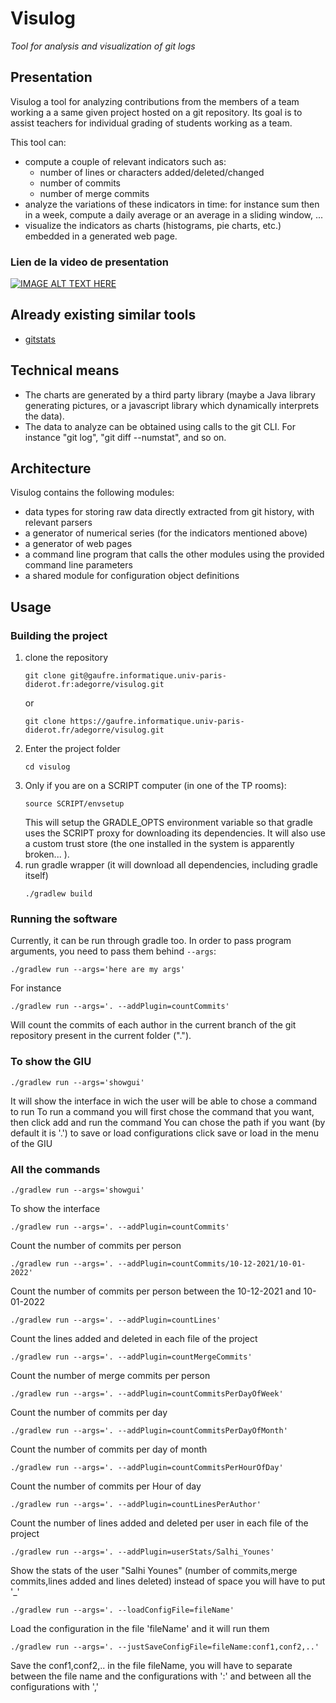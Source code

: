 # Visulog

*Tool for analysis and visualization of git logs*

## Presentation

Visulog a tool for analyzing contributions from the members of a team working a a same given project hosted on a git repository. Its goal is to assist teachers for individual grading of students working as a team.

This tool can:

- compute a couple of relevant indicators such as:
  - number of lines or characters added/deleted/changed
  - number of commits
  - number of merge commits
- analyze the variations of these indicators in time: for instance sum then in a week, compute a daily average or an average in a sliding window, ...
- visualize the indicators as charts (histograms, pie charts, etc.) embedded in a generated web page.

### Lien de la video de presentation

[![IMAGE ALT TEXT HERE](https://img.youtube.com/vi/g3y8AT_ikr0/0.jpg)](https://www.youtube.com/watch?v=g3y8AT_ikr0)

## Already existing similar tools

- [gitstats](https://pypi.org/project/gitstats/) 

## Technical means

- The charts are generated by a third party library (maybe a Java library generating pictures, or a javascript library which dynamically interprets the data).
- The data to analyze can be obtained using calls to the git CLI. For instance "git log", "git diff --numstat", and so on.

## Architecture

Visulog contains the following modules:

- data types for storing raw data directly extracted from git history, with relevant parsers
- a generator of numerical series (for the indicators mentioned above)
- a generator of web pages
- a command line program that calls the other modules using the provided command line parameters
- a shared module for configuration object definitions

## Usage

### Building the project

1. clone the repository
    ```
    git clone git@gaufre.informatique.univ-paris-diderot.fr:adegorre/visulog.git
    ```
   or
    ```
    git clone https://gaufre.informatique.univ-paris-diderot.fr/adegorre/visulog.git
    ```
2. Enter the project folder
    ```
    cd visulog
    ```
3. Only if you are on a SCRIPT computer (in one of the TP rooms):
    ```
    source SCRIPT/envsetup
    ```
    This will setup the GRADLE_OPTS environment variable so that gradle uses the SCRIPT proxy for downloading its dependencies. It will also use a custom trust store (the one installed in the system is apparently broken... ).
4. run gradle wrapper (it will download all dependencies, including gradle itself)
    ```
    ./gradlew build
    ```
### Running the software

Currently, it can be run through gradle too. In order to pass program arguments, you need to pass them behind `--args`:
```
./gradlew run --args='here are my args'
```

For instance

```
./gradlew run --args='. --addPlugin=countCommits'
```

Will count the commits of each author in the current branch of the git repository present in the current folder (".").
### To show the GIU
```
./gradlew run --args='showgui'
```
It will show the interface in wich the user will be able to chose a command to run
To run a command you will first chose the command that you want, then click add and run the command
You can chose the path if you want (by default it is '.')
to save or load configurations click save or load in the menu of the GIU
### All the commands
```
./gradlew run --args='showgui'
```
To show the interface
```
./gradlew run --args='. --addPlugin=countCommits'
```
Count the number of commits per person
```
./gradlew run --args='. --addPlugin=countCommits/10-12-2021/10-01-2022'
```
Count the number of commits per person between the 10-12-2021 and 10-01-2022
```
./gradlew run --args='. --addPlugin=countLines'
```
Count the lines added and deleted in each file of the project
```
./gradlew run --args='. --addPlugin=countMergeCommits'
```
Count the number of merge commits per person
```
./gradlew run --args='. --addPlugin=countCommitsPerDayOfWeek'
```
Count the number of commits per day 
```
./gradlew run --args='. --addPlugin=countCommitsPerDayOfMonth'
```
Count the number of commits per day of month
```
./gradlew run --args='. --addPlugin=countCommitsPerHourOfDay'
```
Count the number of commits per Hour of day
```
./gradlew run --args='. --addPlugin=countLinesPerAuthor'
```
Count the number of lines added and deleted per user in each file of the project
```
./gradlew run --args='. --addPlugin=userStats/Salhi_Younes'
```
Show the stats of the user "Salhi Younes" (number of commits,merge commits,lines added and lines deleted) instead of space you will have to put '_'
```
./gradlew run --args='. --loadConfigFile=fileName'
```
Load the configuration in the file 'fileName' and it will run them
```
./gradlew run --args='. --justSaveConfigFile=fileName:conf1,conf2,..'
```
Save the conf1,conf2,.. in the file fileName, you will have to separate between the file name and the configurations with ':' and between all the configurations with ','
